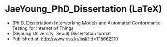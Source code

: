 # JaeYoung_PhD_Dissertation (LaTeX)

- (Ph.D. Dissertation) Interworking Models and Automated Conformance Testing for Internet of Things
- (Sejoung University, Seoul) Dissertation format
- Published at: http://www.riss.kr/link?id=T15662110
